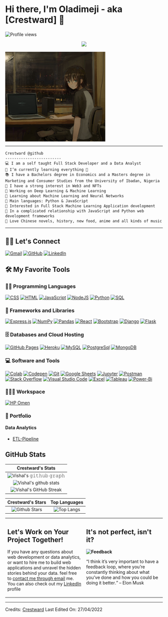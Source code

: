 # Hi there, I'm Oladimeji - aka [Crestward] 👋 

 <img src="https://gpvc.arturio.dev/Crestward" alt="Profile views" align='center'/> <a href="https://github.com/Crestward/Crestward"> </a> 
<br/>

<!-- Typing SVG by DenverCoder1 - https://github.com/DenverCoder1/readme-typing-svg -->
<p align="center">
  <a href="https://github.com/DenverCoder1/readme-typing-svg"><img src="https://readme-typing-svg.herokuapp.com?lines=Full+Stack+Web+Developer;Data+Analyst;Freelancer;DS%20|%20AI%20|%20ML%20Enthusiastic;Always%20learning%20new%20things&center=true&width=380&height=45"></a>
</p>

<img align="center" src="https://github.com/I-am-vishalmaurya/I-am-vishalmaurya/blob/main/cropped_image.png" alt="Unfortunately I didn't find the author of the pic, feel to open a pull request if found" width="320" />
<hr>

```
Crestward @github
-------------------------
💻 I am a self taught Full Stack Developer and a Data Analyst
🌱 I’m currently learning everything 🤣
📚 I have a Bachelors degree in Economics and a Masters degree in Marketing and Consumer Studies from the University of Ibadan, Nigeria
📝 I have a strong interest in Web3 and NFTs
🔭 Working on Deep Learning & Machine Learning
🌱 Learning about Machine Learning and Neural Networks
🌟 Main languages: Python & JavaScript
🚩 Interested in Full Stack Machine Learning Application development
💖 In a complicated relationship with JavaScript and Python web development frameworks
🎵 Love Chinese novels, history, new food, anime and all kinds of music
```
<hr>

## 🙋‍♀️ Let's Connect
<a href="mailto:oladimeji759@gmail.com"><img src="https://img.icons8.com/bubbles/50/000000/gmail.png" title='Gmail' alt="Gmail"/></a>
<a href="https://github.com/Crestward"><img src="https://img.icons8.com/bubbles/50/000000/github.png" title='GitHub' alt="GitHub"/></a>
<a href="https://www.linkedin.com/in/adeyemi-oladimeji-490696133"><img src="https://img.icons8.com/bubbles/50/000000/linkedin.png" title='LinkedIn' alt="LinkedIn"/></a>

## 🛠️ My Favorite Tools

### 👨‍💻 Programming Languages

<p>
    <a href="https://github.com/Crestward/Crestward"><img alt="CSS" src="https://img.shields.io/badge/CSS%20-%231572B6.svg?logo=css3&logoColor=white"></a>
    <a href="https://github.com/Crestward/Crestward"><img alt="HTML" src="https://img.shields.io/badge/HTML%20-%23E34F26.svg?logo=html5&logoColor=white"></a>
    <a href="https://github.com/Crestward/Crestward"><img alt="JavaScript" src="https://img.shields.io/badge/JavaScript%20-%23F7DF1E.svg?logo=javascript&logoColor=black"></a>
    <a href="https://github.com/Crestward/Crestward"><img alt="NodeJS" src="https://img.shields.io/badge/Node.js%20-%2343853D.svg?logo=node.js&logoColor=white"></a>
    <a href="https://github.com/Crestward/Crestward"><img alt="Python" src="https://img.shields.io/badge/Python%20-%2314354C.svg?logo=python&logoColor=white"></a>
    <a href="https://github.com/Crestward/Crestward"><img alt="SQL" src="https://img.shields.io/badge/SQL%20-%23025E8C.svg?logo=amazon-dynamodb&logoColor=white"></a>

###  🧰 Frameworks and Libraries

<p>
    <a href="#"><img alt="Express.js" src="https://img.shields.io/badge/Express.js%20-%23150458.svg?logo=express&logoColor=white%22"></a>
    <a href="#"><img alt="NumPy" src="https://img.shields.io/badge/Numpy%20-%23013243.svg?logo=numpy&logoColor=white"></a>
    <a href="#"><img alt="Pandas" src="https://img.shields.io/badge/Pandas%20-%23150458.svg?logo=pandas&logoColor=white"></a>
    <a href="#"><img alt="React" src="https://img.shields.io/badge/React-20232A?style=for-the-badge&logo=react&logoColor=61DAFB"></a>
    <a href="#"><img alt="Bootstrap" src="https://img.shields.io/badge/Bootstrap-563D7C?style=for-the-badge&logo=bootstrap&logoColor=white"></a>
    <a href="#"><img alt="Django" src="https://img.shields.io/badge/Django-092E20?style=for-the-badge&logo=django&logoColor=white"></a>
    <a href="#"><img alt="Flask" src="https://img.shields.io/badge/Flask%20-%23150458.svg?logo=flask&logoColor=white%22"></a>





</p>

### 🗄️ Databases and Cloud Hosting

<p>
    <a href="#"><img alt="GitHub Pages" src="https://img.shields.io/badge/GitHub%20Pages-%23327FC7.svg?logo=github&logoColor=white"></a>
    <a href="#"><img alt="Heroku" src="https://img.shields.io/badge/Heroku%20-%23430098.svg?logo=heroku&logoColor=white"></a>
    <a href="#"><img alt="MySQL" src="https://img.shields.io/badge/MySQL-00000F?style=for-the-badge&logo=mysql&logoColor=white"></a>
    <a href="#"><img alt="PostgreSql" src ="https://img.shields.io/badge/PostgreSql%20-%23150458.svg?logo=postgresql&logoColor=white%22"></a>
    <a href="#"><img alt="MongoDB" src ="https://img.shields.io/badge/MongoDB%20-%23150458.svg?logo=MongoDB&logoColor=white%22"></a>
</p>

### 💻 Software and Tools

<p>
    <a href="#"><img alt="Colab" src="https://img.shields.io/badge/Colab-00b56a.svg?logo=google-colab&logoColor=white"></a>
    <a href="#"><img alt="Codepen" src="https://img.shields.io/badge/Codepen-000000.svg?logo=codepen&logoColor=white"></a>
    <a href="#"><img alt="Git" src="https://img.shields.io/badge/Git%20-%23F05033.svg?logo=git&logoColor=white"></a>
    <a href="#"><img alt="Google Sheets" src="https://img.shields.io/badge/Google%20Sheets%20-%2334A853.svg?logo=google%20sheets&logoColor=white"></a>
    <a href="#"><img alt="Jupyter" src="https://img.shields.io/badge/Jupyter%20-%23F37626.svg?logo=Jupyter&logoColor=white"></a>
    <a href="#"><img alt="Postman" src="https://img.shields.io/badge/Postman-FF6C37?logo=postman&logoColor=white"></a>
    <a href="#"><img alt="Stack Overflow" src="https://img.shields.io/badge/-Stack%20Overflow-FE7A16?logo=stack-overflow&logoColor=white"></a>
    <a href="#"><img alt="Visual Studio Code" src="https://img.shields.io/badge/Visual%20Studio%20Code-0078d7.svg?logo=visual-studio-code&logoColor=white"></a>
    <a href="#"><img alt="Excel" src="https://img.shields.io/badge/Excel%20-%23150458.svg?logo=microsoft-excel&logoColor=white%22"></a>
    <a href="#"><img alt="Tableau" src="https://img.shields.io/badge/Tableau%20-%23150458.svg?logo=tableau&logoColor=white%22"></a>
    <a href="#"><img alt="Power-Bi" src="https://img.shields.io/badge/Power-BI%20-%23150458.svg?logo=power-bi&logoColor=white%22"></a>

</p>

### 👨🏽‍💻 Workspace
<p>
    <a href="#"><img alt="HP Omen" src="https://img.shields.io/badge/HP-Omen%20-%23150458.svg?logo=hp&logoColor=white%22"></a>
</p>

### 📝 Portfolio
#### Data Analytics
- [ETL-Pipeline](https://github.com/Crestward/Data-Analytics-Portfolio#etl-pipeline)

## GitHub Stats


|                                                                     Crestward's Stats                                                                     |
|:------------------------------------------------------------------------------------------------------------------------------------------------------:|
| ![Vishal's 𝚐𝚒𝚝𝚑𝚞𝚋 𝚐𝚛𝚊𝚙𝚑](https://activity-graph.herokuapp.com/graph?username=Crestward&theme=react-dark&hide_border=true&area=true) |
| ![Vishal's github stats](https://github-readme-stats.vercel.app/api?username=Crestward&show_icons=true&theme=algolia)              | 
| ![Vishal's GitHub Streak](https://github-readme-streak-stats.herokuapp.com/?user=Crestward&theme=algolia)                    | 
    

|                                                                                                      Crestward's Stars                                                                                                       |                                                           Top Languages                                                           |      
|:-------------------------------------------------------------------------------------------------------------------------------------------------------------------------------------------------------------------------:|:---------------------------------------------------------------------------------------------------------------------------------:|
| ![Github Stars](https://github-readme-stats.vercel.app/api?username=Crestward&show_icons=true&locale=en&count_private=true&hide_rank=true&custom_title=My%20GitHub%20Stats&disable_animations=true&theme=algolia) | ![Top Langs](https://github-readme-stats.vercel.app/api/top-langs/?username=Aditya664&langs_count=8&theme=algolia&layout=compact) |




<table style="border: none">
  <tr>
  <td width="50%" valign="top">

## Let's Work on Your Project Together!

If you have any questions about web development or data analytics, or want to hire me to build web applications and unravel the hidden stories behind your data. feel free to <a href="mailto:oladimeji759@gmail.com">contact me through email</a> me. 
You can also check out my <a href="https://www.linkedin.com/in/adeyemi-oladimeji-490696133">LinkedIn</a> profile 

  </td>
  <td width="50%" valign="top">

## It's not perfect, isn't it?

**<img alt="Feedback" src="https://img.shields.io/badge/Ask%20me-anything-1abc9c.svg">**

“I think it’s very important to have a feedback loop, where you’re constantly thinking about what you’ve done and how you could be doing it better.”
– Elon Musk

  </td>
  </tr>
</table>

------
Credits: [Crestward](https://github.com/Crestward)
Last Edited On: 27/04/2022



